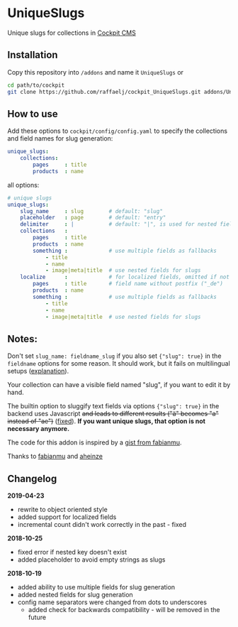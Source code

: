 # UniqueSlugs

Unique slugs for collections in [Cockpit CMS][2]

## Installation

Copy this repository into `/addons` and name it `UniqueSlugs` or

```bash
cd path/to/cockpit
git clone https://github.com/raffaelj/cockpit_UniqueSlugs.git addons/UniqueSlugs
```

## How to use

Add these options to `cockpit/config/config.yaml` to specify the collections and field names for slug generation:

```yaml
unique_slugs:
    collections:
        pages     : title
        products  : name
```

all options:

```yaml
# unique slugs
unique_slugs:
    slug_name     : slug        # default: "slug"
    placeholder   : page        # default: "entry"
    delimiter     : |           # default: "|", is used for nested fields
    collections   :
        pages     : title
        products  : name
        something :             # use multiple fields as fallbacks
            - title
            - name
            - image|meta|title  # use nested fields for slugs
    localize      :             # for localized fields, omitted if not set
        pages     : title       # field name without postfix ("_de")
        products  : name
        something :             # use multiple fields as fallbacks
            - title
            - name
            - image|meta|title  # use nested fields for slugs
```

## Notes:

Don't set `slug_name: fieldname_slug` if you also set `{"slug": true}` in the `fieldname` options for some reason. It should work, but it fails on multilingual setups ([explanation][3]).

Your collection can have a visible field named "slug", if you want to edit it by hand.

The builtin option to sluggify text fields via options `{"slug": true}` in the 
backend uses Javascript <del>and leads to different results ("ä" becomes "a" 
instead of "ae")</del> ([fixed][1]). **If you want unique slugs, that option is not necessary anymore.**

The code for this addon is inspired by a [gist from fabianmu][4].

Thanks to [fabianmu][5] and [aheinze][6]

## Changelog

**2019-04-23**

* rewrite to object oriented style
* added support for localized fields
* incremental count didn't work correctly in the past - fixed

**2018-10-25**

* fixed error if nested key doesn't exist
* added placeholder to avoid empty strings as slugs

**2018-10-19**

* added ability to use multiple fields for slug generation
* added nested fields for slug generation
* config name separators were changed from dots to underscores
  * added check for backwards compatibility - will be removed in the future

[1]: https://github.com/agentejo/cockpit/commit/fc7bb9cbe7dc2bb69f8f34ca2e899b9ad49f33fc#diff-dbdace793615e1dc2b38f69bdac96950
[2]: https://github.com/agentejo/cockpit
[3]: https://github.com/agentejo/cockpit/issues/906
[4]: https://gist.github.com/fabianmu/5f73a6c2303e08add4e00dc2e548ef2d
[5]: https://github.com/fabianmu
[6]: https://github.com/aheinze
